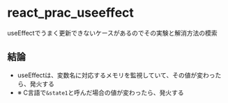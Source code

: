 # react_prac_useeffect
useEffectでうまく更新できないケースがあるのでその実験と解消方法の模索

## 結論
- useEffectは、変数名に対応するメモリを監視していて、その値が変わったら、発火する
- ※ C言語で`&state1`と呼んだ場合の値が変わったら、発火する
